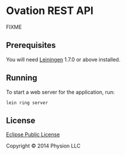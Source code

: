 # Ovation REST API

FIXME

## Prerequisites

You will need [Leiningen][1] 1.7.0 or above installed.

[1]: https://github.com/technomancy/leiningen

## Running

To start a web server for the application, run:

    lein ring server

## License

[Eclipse Public License](https://www.eclipse.org/legal/epl-v10.html)

Copyright © 2014 Physion LLC

